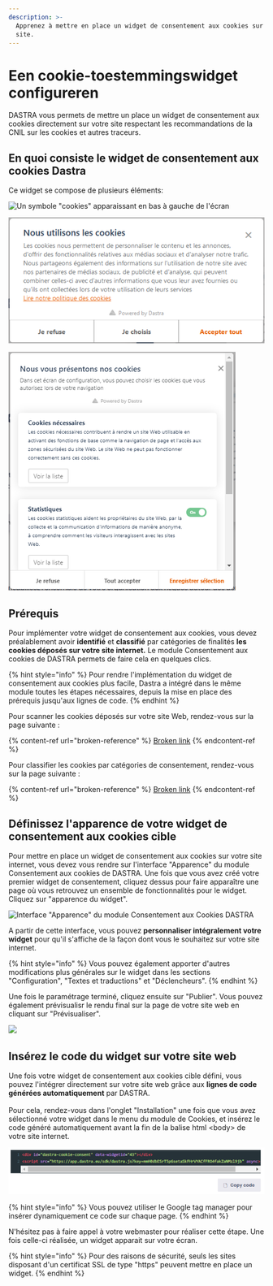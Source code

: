 ```yaml
---
description: >-
  Apprenez à mettre en place un widget de consentement aux cookies sur votre
  site.
---
```


# Een cookie-toestemmingswidget configureren

DASTRA vous permets de mettre un place un widget de consentement aux cookies directement sur votre site respectant les recommandations de la CNIL sur les cookies et autres traceurs.

## En quoi consiste le widget de consentement aux cookies Dastra

Ce widget se compose de plusieurs éléments:

![Un symbole "cookies" apparaissant en bas à gauche de l'écran](<../../../.gitbook/assets/Capture web\_6-5-2022\_93427\_www.dastra.eu.jpeg>)

![Une fenêtre d'introduction dépliable](<../../../.gitbook/assets/image (42).png>)

![La liste des cookies par finalité utilisées par le site](<../../../.gitbook/assets/image (40) (1).png>)

## Prérequis

Pour implémenter votre widget de consentement aux cookies, vous devez préalablement avoir **identifié** et **classifié** par catégories de finalités **les cookies déposés sur votre site internet.** Le module Consentement aux cookies de DASTRA permets de faire cela en quelques clics.

{% hint style="info" %}
Pour rendre l'implémentation du widget de consentement aux cookies plus facile, Dastra a intégré dans le même module toutes les étapes nécessaires, depuis la mise en place des prérequis jusqu'aux lignes de code.
{% endhint %}

Pour scanner les cookies déposés sur votre site Web, rendez-vous sur la page suivante :

{% content-ref url="broken-reference" %}
[Broken link](broken-reference)
{% endcontent-ref %}

Pour classifier les cookies par catégories de consentement, rendez-vous sur la page suivante :

{% content-ref url="broken-reference" %}
[Broken link](broken-reference)
{% endcontent-ref %}

## Définissez l'apparence de votre widget de consentement aux cookies cible

Pour mettre en place un widget de consentement aux cookies sur votre site internet, vous devez vous rendre sur l'interface "Apparence" du module Consentement aux cookies de DASTRA. Une fois que vous avez créé votre premier widget de consentement, cliquez dessus pour faire apparaître une page où vous retrouvez un ensemble de fonctionnalités pour le widget. Cliquez sur "apparence du widget".

![Interface "Apparence" du module Consentement aux Cookies DASTRA](<../../../.gitbook/assets/Capture web\_6-5-2022\_93842\_app.dastra.eu.jpeg>)

A partir de cette interface, vous pouvez **personnaliser intégralement votre widget** pour qu'il s'affiche de la façon dont vous le souhaitez sur votre site internet.

{% hint style="info" %}
Vous pouvez également apporter d'autres modifications plus générales sur le widget dans les sections "Configuration", "Textes et traductions" et "Déclencheurs".
{% endhint %}

Une fois le paramétrage terminé, cliquez ensuite sur "Publier". Vous pouvez également prévisualisr le rendu final sur la page de votre site web en cliquant sur "Prévisualiser".

![](<../../../.gitbook/assets/Capture web\_6-5-2022\_94118\_app.dastra.eu.jpeg>)

## Insérez le code du widget sur votre site web

Une fois votre widget de consentement aux cookies cible défini, vous pouvez l'intégrer directement sur votre site web grâce aux **lignes de code générées automatiquement** par DASTRA.\
\
Pour cela, rendez-vous dans l'onglet "Installation" une fois que vous avez sélectionné votre widget dans le menu du module de Cookies, et insérez le code généré automatiquement avant la fin de la balise html \<body> de votre site internet.

![Génération de code html du widget](<../../../.gitbook/assets/image (58).png>)

{% hint style="info" %}
Vous pouvez utiliser le Google tag manager pour insérer dynamiquement ce code sur chaque page.
{% endhint %}

N'hésitez pas à faire appel à votre webmaster pour réaliser cette étape. Une fois celle-ci réalisée, un widget apparait sur votre écran.

{% hint style="info" %}
Pour des raisons de sécurité, seuls les sites disposant d'un certificat SSL de type "https" peuvent mettre en place un widget.
{% endhint %}
